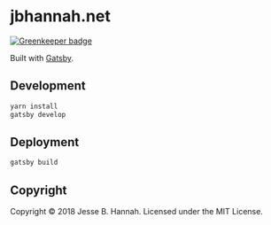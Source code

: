 # jbhannah.net

[![Greenkeeper badge](https://badges.greenkeeper.io/jbhannah/jbhannah.net.svg)](https://greenkeeper.io/)

Built with [Gatsby](https://www.gatsbyjs.org).

## Development

```bash
yarn install
gatsby develop
```

## Deployment

```bash
gatsby build
```

## Copyright

Copyright © 2018 Jesse B. Hannah. Licensed under the MIT License.
